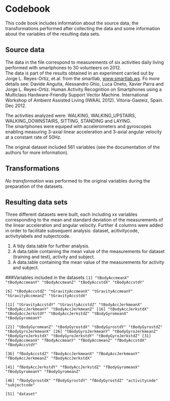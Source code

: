 Codebook
=========
This code book includes information about the source data, the transformations performed after collecting the data and some information about the variables of the resulting data sets.

Source data
----------------
The data in the file correspond to measurements of six activities daily living performed with smartphones to 30 volunteers on 2012.  
The data is part of the results obtained in an experiment carried out by Jorge L. Reyes-Ortiz, et.al. from the smartlab, www.smartlab.ws. Fo more details see: Davide Anguita, Alessandro Ghio, Luca Oneto, Xavier Parra and Jorge L. Reyes-Ortiz. Human Activity Recognition on Smartphones using a Multiclass Hardware-Friendly Support Vector Machine. International Workshop of Ambient Assisted Living (IWAAL 2012). Vitoria-Gasteiz, Spain. Dec 2012.  

The activities analyzed were: WALKING, WALKING_UPSTAIRS, WALKING_DOWNSTAIRS, SITTING, STANDING and LAYING.  
The smartphones were equiped with accelerometers and gyroscopes enabling measuring 3-axial linear acceleration and 3-axial angular velocity at a constant rate of 50Hz.  

The original dataset included 561 variables (see the documentation of the authors for more information). 

Transformations
------------------------
*No transformation* was performed to the original variables during the preparation of the datasets.

Resulting data sets
-------------------------
Three different datasets were built, each including xx variables corresponding to the mean and standard deviation of the measurements of the linear acceleration and angular velocity. Further 4 columns were added in order to facilitate subsequent analysis: dataset, acitivitycode, activitylabels and subjectcode.

1. A tidy data.table for further analysis.
2. A data.table containing the mean value of the measurements for dataset (training and test), activity and subject.
3. A data.table containing the mean value of the measurements for activity and subject.  

###Variables included in the datasets
<code>[1] "tBodyAccmeanX"      "tBodyAccmeanY"      "tBodyAccmeanZ"      "tBodyAccstdX"       "tBodyAccstdY"      
[6] "tBodyAccstdZ"       "tGravityAccmeanX"   "tGravityAccmeanY"   "tGravityAccmeanZ"   "tGravityAccstdX"   
[11] "tGravityAccstdY"    "tGravityAccstdZ"    "tBodyAccJerkmeanX"  "tBodyAccJerkmeanY"  "tBodyAccJerkmeanZ" 
[16] "tBodyAccJerkstdX"   "tBodyAccJerkstdY"   "tBodyAccJerkstdZ"   "tBodyGyromeanX"     "tBodyGyromeanY"    
[21] "tBodyGyromeanZ"     "tBodyGyrostdX"      "tBodyGyrostdY"      "tBodyGyrostdZ"      "tBodyGyroJerkmeanX"
[26] "tBodyGyroJerkmeanY" "tBodyGyroJerkmeanZ" "tBodyGyroJerkstdX"  "tBodyGyroJerkstdY"  "tBodyGyroJerkstdZ" 
[31] "fBodyAccmeanX"      "fBodyAccmeanY"      "fBodyAccmeanZ"      "fBodyAccstdX"       "fBodyAccstdY"      
[36] "fBodyAccstdZ"       "fBodyAccJerkmeanX"  "fBodyAccJerkmeanY"  "fBodyAccJerkmeanZ"  "fBodyAccJerkstdX"  
[41] "fBodyAccJerkstdY"   "fBodyAccJerkstdZ"   "fBodyGyromeanX"     "fBodyGyromeanY"     "fBodyGyromeanZ"    
[46] "fBodyGyrostdX"      "fBodyGyrostdY"      "fBodyGyrostdZ"      "activitycode"       "subjectcode"       
[51] "dataset" </code>

